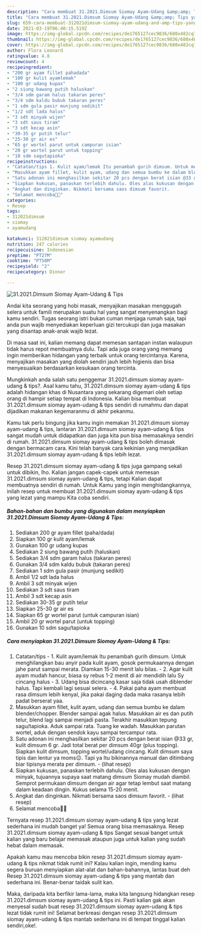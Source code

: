```yaml
---
description: "Cara membuat 31.2021.Dimsum Siomay Ayam-Udang &amp;amp; Tips yang enak dan Mudah Dibuat"
title: "Cara membuat 31.2021.Dimsum Siomay Ayam-Udang &amp;amp; Tips yang enak dan Mudah Dibuat"
slug: 659-cara-membuat-312021dimsum-siomay-ayam-udang-and-amp-tips-yang-enak-dan-mudah-dibuat
date: 2021-03-19T06:40:15.519Z
image: https://img-global.cpcdn.com/recipes/de1765127cec9836/680x482cq70/312021dimsum-siomay-ayam-udang-tips-foto-resep-utama.jpg
thumbnail: https://img-global.cpcdn.com/recipes/de1765127cec9836/680x482cq70/312021dimsum-siomay-ayam-udang-tips-foto-resep-utama.jpg
cover: https://img-global.cpcdn.com/recipes/de1765127cec9836/680x482cq70/312021dimsum-siomay-ayam-udang-tips-foto-resep-utama.jpg
author: Flora Leonard
ratingvalue: 4.8
reviewcount: 4
recipeingredient:
- "200 gr ayam fillet pahadada"
- "100 gr kulit ayamlemak"
- "100 gr udang kupas"
- "2 siung bawang putih haluskan"
- "3/4 sdm garam halus takaran peres"
- "3/4 sdm kaldu bubuk takaran peres"
- "1 sdm gula pasir munjung sedikit"
- "1/2 sdt lada halus"
- "3 sdt minyak wijen"
- "3 sdt saus tiram"
- "3 sdt kecap asin"
- "30-35 gr putih telur"
- "25-30 gr air es"
- "65 gr wortel parut untuk campuran isian"
- "20 gr wortel parut untuk topping"
- "10 sdm sagutapioka"
recipeinstructions:
- "Catatan/tips 1. Kulit ayam/lemak Itu penambah gurih dimsum. Untuk menghilangkan bau anyir pada kulit ayam, gosok permukaannya dengan jahe parut sampai merata. Diamkan 15-30 menit lalu bilas.  2. Agar kulit ayam mudah hancur, biasa sy rebus 1-2 menit di air mendidih lalu Sy cincang halus 3. Udang bisa dicincang kasar saja tidak usah diblender halus. Tapi kembali lagi sesuai selera.  4. Pakai paha ayam membuat rasa dimsum lebih kenyal, jika pakai daging dada maka rasanya lebih padat berserat yaa."
- "Masukkan ayam fillet, kulit ayam, udang dan semua bumbu ke dalam blender/chopper. Blender sampai agak halus. Masukkan air es dan putih telur, blend lagi sampai menjadi pasta. Terakhir masukkan tepung sagu/tapioka. Aduk sampai rata. Tuang ke wadah. Masukkan parutan wortel, aduk dengan sendok kayu sampai tercampur rata."
- "Satu adonan ini menghasilkan sekitar 20 pcs dengan berat isian @33 gr, kulit dimsum 6 gr. Jadi total berat per dimsum 40gr (plus topping). Siapkan kulit dimsum, topping wortel/udang cincang. Kulit dimsum saya tipis dan lentur ya moms😉. Tapi ya Itu bikinannya manual dan ditimbang biar tipisnya merata per dimsum.           (lihat resep)"
- "Siapkan kukusan, panaskan terlebih dahulu. Oles alas kukusan dengan minyak, tujuannya supaya saat matang dimsum Siomay mudah diambil. Semprot permukaan dimsum dengan air agar tetap lembut saat matang dalam keadaan dingin. Kukus selama 15-20 menit."
- "Angkat dan dinginkan. Nikmati bersama saos dimsum favorit.           (lihat resep)"
- "Selamat mencoba🙏😊"
categories:
- Resep
tags:
- 312021dimsum
- siomay
- ayamudang

katakunci: 312021dimsum siomay ayamudang 
nutrition: 247 calories
recipecuisine: Indonesian
preptime: "PT27M"
cooktime: "PT58M"
recipeyield: "2"
recipecategory: Dinner

---
```



![31.2021.Dimsum Siomay Ayam-Udang &amp; Tips](https://img-global.cpcdn.com/recipes/de1765127cec9836/680x482cq70/312021dimsum-siomay-ayam-udang-tips-foto-resep-utama.jpg)

Andai kita seorang yang hobi masak, menyajikan masakan menggugah selera untuk famili merupakan suatu hal yang sangat menyenangkan bagi kamu sendiri. Tugas seorang istri bukan cuman menjaga rumah saja, tapi anda pun wajib menyediakan keperluan gizi tercukupi dan juga masakan yang disantap anak-anak wajib lezat.

Di masa  saat ini, kalian memang dapat memesan santapan instan walaupun tidak harus repot membuatnya dulu. Tapi ada juga orang yang memang ingin memberikan hidangan yang terbaik untuk orang tercintanya. Karena, menyajikan masakan yang diolah sendiri jauh lebih higienis dan bisa menyesuaikan berdasarkan kesukaan orang tercinta. 



Mungkinkah anda salah satu penggemar 31.2021.dimsum siomay ayam-udang &amp; tips?. Asal kamu tahu, 31.2021.dimsum siomay ayam-udang &amp; tips adalah hidangan khas di Nusantara yang sekarang digemari oleh setiap orang di hampir setiap tempat di Indonesia. Kalian bisa membuat 31.2021.dimsum siomay ayam-udang &amp; tips sendiri di rumahmu dan dapat dijadikan makanan kegemaranmu di akhir pekanmu.

Kamu tak perlu bingung jika kamu ingin memakan 31.2021.dimsum siomay ayam-udang &amp; tips, lantaran 31.2021.dimsum siomay ayam-udang &amp; tips sangat mudah untuk didapatkan dan juga kita pun bisa memasaknya sendiri di rumah. 31.2021.dimsum siomay ayam-udang &amp; tips boleh dimasak dengan bermacam cara. Kini telah banyak cara kekinian yang menjadikan 31.2021.dimsum siomay ayam-udang &amp; tips lebih lezat.

Resep 31.2021.dimsum siomay ayam-udang &amp; tips juga gampang sekali untuk dibikin, lho. Kalian jangan capek-capek untuk memesan 31.2021.dimsum siomay ayam-udang &amp; tips, tetapi Kalian dapat membuatnya sendiri di rumah. Untuk Kamu yang ingin menghidangkannya, inilah resep untuk membuat 31.2021.dimsum siomay ayam-udang &amp; tips yang lezat yang mampu Kita coba sendiri.

<!--inarticleads1-->

##### Bahan-bahan dan bumbu yang digunakan dalam menyiapkan 31.2021.Dimsum Siomay Ayam-Udang &amp; Tips:

1. Sediakan 200 gr ayam fillet (paha/dada)
1. Siapkan 100 gr kulit ayam/lemak
1. Gunakan 100 gr udang kupas
1. Sediakan 2 siung bawang putih (haluskan)
1. Sediakan 3/4 sdm garam halus (takaran peres)
1. Gunakan 3/4 sdm kaldu bubuk (takaran peres)
1. Sediakan 1 sdm gula pasir (munjung sedikit)
1. Ambil 1/2 sdt lada halus
1. Ambil 3 sdt minyak wijen
1. Sediakan 3 sdt saus tiram
1. Ambil 3 sdt kecap asin
1. Sediakan 30-35 gr putih telur
1. Siapkan 25-30 gr air es
1. Siapkan 65 gr wortel parut (untuk campuran isian)
1. Ambil 20 gr wortel parut (untuk topping)
1. Gunakan 10 sdm sagu/tapioka




<!--inarticleads2-->

##### Cara menyiapkan 31.2021.Dimsum Siomay Ayam-Udang &amp; Tips:

1. Catatan/tips - 1. Kulit ayam/lemak Itu penambah gurih dimsum. Untuk menghilangkan bau anyir pada kulit ayam, gosok permukaannya dengan jahe parut sampai merata. Diamkan 15-30 menit lalu bilas.  - 2. Agar kulit ayam mudah hancur, biasa sy rebus 1-2 menit di air mendidih lalu Sy cincang halus - 3. Udang bisa dicincang kasar saja tidak usah diblender halus. Tapi kembali lagi sesuai selera.  - 4. Pakai paha ayam membuat rasa dimsum lebih kenyal, jika pakai daging dada maka rasanya lebih padat berserat yaa.
1. Masukkan ayam fillet, kulit ayam, udang dan semua bumbu ke dalam blender/chopper. Blender sampai agak halus. Masukkan air es dan putih telur, blend lagi sampai menjadi pasta. Terakhir masukkan tepung sagu/tapioka. Aduk sampai rata. Tuang ke wadah. Masukkan parutan wortel, aduk dengan sendok kayu sampai tercampur rata.
1. Satu adonan ini menghasilkan sekitar 20 pcs dengan berat isian @33 gr, kulit dimsum 6 gr. Jadi total berat per dimsum 40gr (plus topping). Siapkan kulit dimsum, topping wortel/udang cincang. Kulit dimsum saya tipis dan lentur ya moms😉. Tapi ya Itu bikinannya manual dan ditimbang biar tipisnya merata per dimsum. -           (lihat resep)
1. Siapkan kukusan, panaskan terlebih dahulu. Oles alas kukusan dengan minyak, tujuannya supaya saat matang dimsum Siomay mudah diambil. Semprot permukaan dimsum dengan air agar tetap lembut saat matang dalam keadaan dingin. Kukus selama 15-20 menit.
1. Angkat dan dinginkan. Nikmati bersama saos dimsum favorit. -           (lihat resep)
1. Selamat mencoba🙏😊




Ternyata resep 31.2021.dimsum siomay ayam-udang &amp; tips yang lezat sederhana ini mudah banget ya! Semua orang bisa memasaknya. Resep 31.2021.dimsum siomay ayam-udang &amp; tips Sangat sesuai banget untuk kalian yang baru belajar memasak ataupun juga untuk kalian yang sudah hebat dalam memasak.

Apakah kamu mau mencoba bikin resep 31.2021.dimsum siomay ayam-udang &amp; tips nikmat tidak rumit ini? Kalau kalian ingin, mending kamu segera buruan menyiapkan alat-alat dan bahan-bahannya, lantas buat deh Resep 31.2021.dimsum siomay ayam-udang &amp; tips yang mantab dan sederhana ini. Benar-benar taidak sulit kan. 

Maka, daripada kita berfikir lama-lama, maka kita langsung hidangkan resep 31.2021.dimsum siomay ayam-udang &amp; tips ini. Pasti kalian gak akan menyesal sudah buat resep 31.2021.dimsum siomay ayam-udang &amp; tips lezat tidak rumit ini! Selamat berkreasi dengan resep 31.2021.dimsum siomay ayam-udang &amp; tips mantab sederhana ini di tempat tinggal kalian sendiri,oke!.

